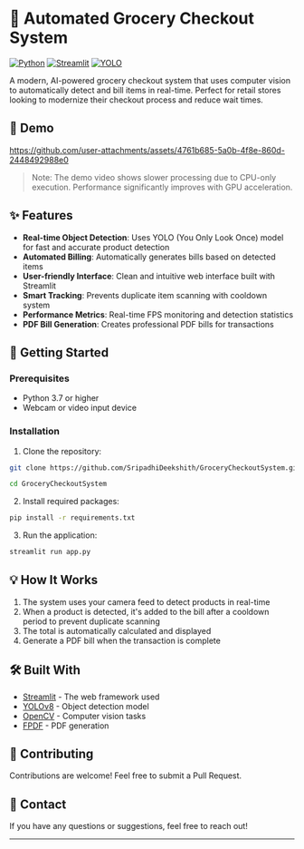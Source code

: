 # 🛒 Automated Grocery Checkout System

[![Python](https://img.shields.io/badge/Python-3.7+-blue.svg)](https://www.python.org/downloads/)
[![Streamlit](https://img.shields.io/badge/Streamlit-1.0+-red.svg)](https://streamlit.io/)
[![YOLO](https://img.shields.io/badge/YOLO-v8-yellow.svg)](https://github.com/ultralytics/yolov5)

A modern, AI-powered grocery checkout system that uses computer vision to automatically detect and bill items in real-time. Perfect for retail stores looking to modernize their checkout process and reduce wait times.

## 🎥 Demo

https://github.com/user-attachments/assets/4761b685-5a0b-4f8e-860d-2448492988e0


> Note: The demo video shows slower processing due to CPU-only execution. Performance significantly improves with GPU acceleration.

## ✨ Features

- **Real-time Object Detection**: Uses YOLO (You Only Look Once) model for fast and accurate product detection
- **Automated Billing**: Automatically generates bills based on detected items
- **User-friendly Interface**: Clean and intuitive web interface built with Streamlit
- **Smart Tracking**: Prevents duplicate item scanning with cooldown system
- **Performance Metrics**: Real-time FPS monitoring and detection statistics
- **PDF Bill Generation**: Creates professional PDF bills for transactions

## 🚀 Getting Started

### Prerequisites

- Python 3.7 or higher
- Webcam or video input device

### Installation

1. Clone the repository:
```bash
git clone https://github.com/SripadhiDeekshith/GroceryCheckoutSystem.git

cd GroceryCheckoutSystem
```

2. Install required packages:
```bash
pip install -r requirements.txt
```

3. Run the application:
```bash
streamlit run app.py
```

## 💡 How It Works

1. The system uses your camera feed to detect products in real-time
2. When a product is detected, it's added to the bill after a cooldown period to prevent duplicate scanning
3. The total is automatically calculated and displayed
4. Generate a PDF bill when the transaction is complete

## 🛠️ Built With

- [Streamlit](https://streamlit.io/) - The web framework used
- [YOLOv8](https://github.com/ultralytics/yolov5) - Object detection model
- [OpenCV](https://opencv.org/) - Computer vision tasks
- [FPDF](https://pyfpdf.readthedocs.io/en/latest/) - PDF generation

## 🤝 Contributing

Contributions are welcome! Feel free to submit a Pull Request.

## 📧 Contact

If you have any questions or suggestions, feel free to reach out!

---
